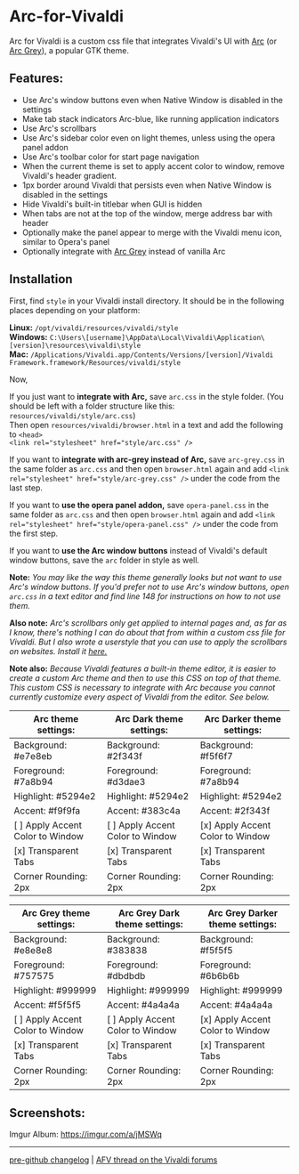 # Arc-for-Vivaldi  

Arc for Vivaldi is a custom css file that integrates Vivaldi's UI with [Arc](https://github.com/NicoHood/arc-theme) (or [Arc Grey](https://github.com/eti0/arc-grey-theme)), a popular GTK theme.

## Features:

- Use Arc's window buttons even when Native Window is disabled in the settings
- Make tab stack indicators Arc-blue, like running application indicators
- Use Arc's scrollbars
- Use Arc's sidebar color even on light themes, unless using the opera panel addon
- Use Arc's toolbar color for start page navigation
- When the current theme is set to apply accent color to window, remove Vivaldi's header gradient.
- 1px border around Vivaldi that persists even when Native Window is disabled in the settings
- Hide Vivaldi's built-in titlebar when GUI is hidden
- When tabs are not at the top of the window, merge address bar with header
- Optionally make the panel appear to merge with the Vivaldi menu icon, similar to Opera's panel
- Optionally integrate with [Arc Grey](https://github.com/eti0/arc-grey-theme) instead of vanilla Arc

## Installation

First, find `style` in your Vivaldi install directory. It should be in the following places depending on your platform:

**Linux:** `/opt/vivaldi/resources/vivaldi/style`  
**Windows:** `C:\Users\[username]\AppData\Local\Vivaldi\Application\[version]\resources\vivaldi\style`  
**Mac:** `/Applications/Vivaldi.app/Contents/Versions/[version]/Vivaldi Framework.framework/Resources/vivaldi/style`

Now,

If you just want to **integrate with Arc,** save `arc.css` in the style folder. (You should be left with a folder structure like this: `resources/vivaldi/style/arc.css`)  
Then open `resources/vivaldi/browser.html` in a text and add the following to `<head>`  
`<link rel="stylesheet" href="style/arc.css" />`

If you want to **integrate with arc-grey instead of Arc,** save `arc-grey.css` in the same folder as `arc.css` and then open `browser.html` again and add `<link rel="stylesheet" href="style/arc-grey.css" />` under the code from the last step.

If you want to **use the opera panel addon,** save `opera-panel.css` in the same folder as `arc.css` and then open `browser.html` again and add `<link rel="stylesheet" href="style/opera-panel.css" />` under the code from the first step.

If you want to **use the Arc window buttons** instead of Vivaldi's default window buttons, save the `arc` folder in style as well.

**Note:** *You may like the way this theme generally looks but not want to use Arc's window buttons. If you'd prefer not to use Arc's window buttons, open `arc.css` in a text editor and find line 148 for instructions on how to not use them.*

**Also note:** *Arc's scrollbars only get applied to internal pages and, as far as I know, there's nothing I can do about that from within a custom css file for Vivaldi. But I also wrote a userstyle that you can use to apply the scrollbars on websites. Install it [here.](https://userstyles.org/styles/142645/arc-scrollbars)*

**Note also:** *Because Vivaldi features a built-in theme editor, it is easier to create a custom Arc theme and then to use this CSS on top of that theme. This custom CSS is necessary to integrate with Arc because you cannot currently customize every aspect of Vivaldi from the editor. See below.*

| Arc theme settings:              | Arc Dark theme settings:         | Arc Darker theme settings:       |
| -------------------------------- | -------------------------------- | -------------------------------- |
| Background: #e7e8eb              | Background: #2f343f              | Background: #f5f6f7              |
| Foreground: #7a8b94              | Foreground: #d3dae3              | Foreground: #7a8b94              |
| Highlight: #5294e2               | Highlight: #5294e2               | Highlight: #5294e2               |
| Accent: #f9f9fa                  | Accent: #383c4a                  | Accent: #2f343f                  |
| [ ] Apply Accent Color to Window | [ ] Apply Accent Color to Window | [x] Apply Accent Color to Window |
| [x] Transparent Tabs             | [x] Transparent Tabs             | [x] Transparent Tabs             |
| Corner Rounding: 2px             | Corner Rounding: 2px             | Corner Rounding: 2px             |

| Arc Grey theme settings:         | Arc Grey Dark theme settings:    | Arc Grey Darker theme settings:  |
| -------------------------------- | -------------------------------- | -------------------------------- |
| Background: #e8e8e8              | Background: #383838              | Background: #f5f5f5              |
| Foreground: #757575              | Foreground: #dbdbdb              | Foreground: #6b6b6b              |
| Highlight: #999999               | Highlight: #999999               | Highlight: #999999               |
| Accent: #f5f5f5                  | Accent: #4a4a4a                  | Accent: #4a4a4a                  |
| [ ] Apply Accent Color to Window | [ ] Apply Accent Color to Window | [x] Apply Accent Color to Window |
| [x] Transparent Tabs             | [x] Transparent Tabs             | [x] Transparent Tabs             |
| Corner Rounding: 2px             | Corner Rounding: 2px             | Corner Rounding: 2px             |

## Screenshots:

Imgur Album: https://imgur.com/a/jMSWq

----

[pre-github changelog](https://github.com/Tiamarth/Arc-for-Vivaldi/blob/master/changelog.txt) | [AFV thread on the Vivaldi forums](https://forum.vivaldi.net/post/137297)  
